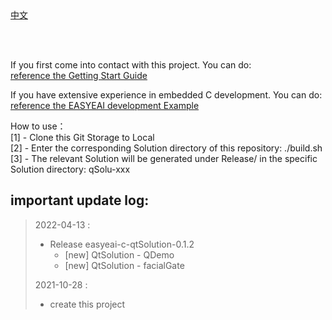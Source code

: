 <br/>
<br/>


[中文](README_CN.md)

<br />
<br />

If you first come into contact with this project. You can do:  
[reference the Getting Start Guide](https://www.easy-eai.com/document_details/3/133)

If you have extensive experience in embedded C development. You can do:  
[reference the EASYEAI development Example](https://www.easy-eai.com/document_details/3/31)


How to use：  
[1] - Clone this Git Storage to Local   
[2] - Enter the corresponding Solution directory of this repository: ./build.sh   
[3] - The relevant Solution will be generated under Release/ in the specific Solution directory: qSolu-xxx

important update log:
---
> 2022-04-13 : 
> * Release easyeai-c-qtSolution-0.1.2
>   * [new] QtSolution - QDemo
>   * [new] QtSolution - facialGate
>
> 2021-10-28 : 
> * create this project
